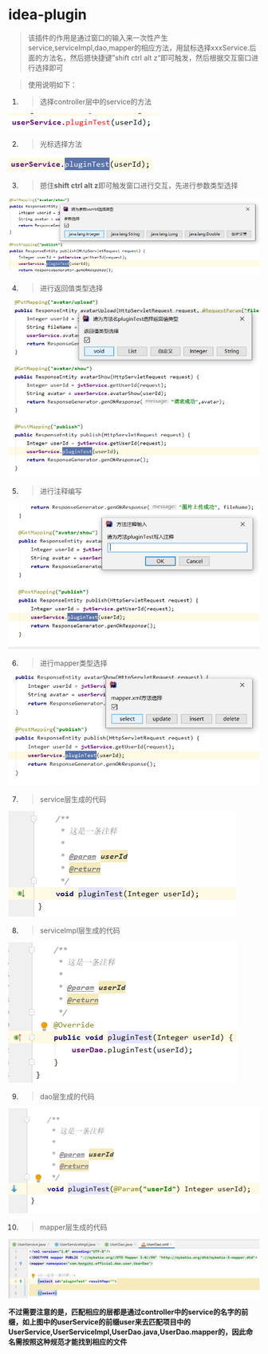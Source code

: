 # idea-plugin
> 该插件的作用是通过窗口的输入来一次性产生service,serviceImpl,dao,mapper的相应方法，用鼠标选择xxxService.后面的方法名，然后摁快捷键”shift ctrl alt z“即可触发，然后根据交互窗口进行选择即可

> 使用说明如下：
1. > 选择controller层中的service的方法

![](images/README/2021-08-10-11-21-45.png)

2. > 光标选择方法

![](images/README/2021-08-10-11-22-09.png)

3. > 摁住**shift ctrl alt z**即可触发窗口进行交互，先进行参数类型选择

![](images/README/2021-08-10-11-22-37.png)

4. > 进行返回值类型选择

![](images/README/2021-08-10-11-23-55.png)

5. > 进行注释编写

![](images/README/2021-08-10-11-25-47.png)

6. > 进行mapper类型选择

![](images/README/2021-08-10-11-26-48.png)

7. > service层生成的代码

![](images/README/2021-08-10-11-27-53.png)

8. > serviceImpl层生成的代码

![](images/README/2021-08-10-11-28-08.png)

9.  > dao层生成的代码

![](images/README/2021-08-10-11-28-18.png)

10. > mapper层生成的代码

![](images/README/2021-08-10-11-28-47.png)

**不过需要注意的是，匹配相应的层都是通过controller中的service的名字的前缀，如上图中的userService的前缀user来去匹配项目中的UserService,UserServiceImpl,UserDao.java,UserDao.mapper的，因此命名需按照这种规范才能找到相应的文件**
